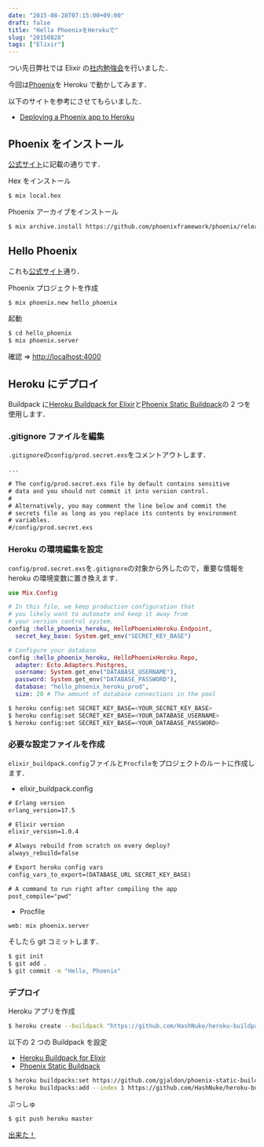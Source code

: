 ```yaml
---
date: "2015-08-28T07:15:00+09:00"
draft: false
title: "Hello PhoenixをHerokuで"
slug: "20150828"
tags: ["Elixir"]
---
```


つい先日弊社では Elixir の[社内勉強会](https://gist.github.com/chooblarin/2432345f7b11629bafd9)を行いました．

今回は[Phoenix](https://www.phoenixframework.org)を Heroku で動かしてみます．

以下のサイトを参考にさせてもらいました．

- [Deploying a Phoenix app to Heroku](https://wsmoak.net/2015/07/05/phoenix-on-heroku.html)

## Phoenix をインストール

[公式サイト](https://www.phoenixframework.org/docs/installation)に記載の通りです．

Hex をインストール

```sh
$ mix local.hex
```

Phoenix アーカイブをインストール

```sh
$ mix archive.install https://github.com/phoenixframework/phoenix/releases/download/v0.17.1/phoenix_new-0.17.1.ez
```

## Hello Phoenix

これも[公式サイト](https://www.phoenixframework.org/docs/up-and-running)通り．

Phoenix プロジェクトを作成

```sh
$ mix phoenix.new hello_phoenix
```

起動

```sh
$ cd hello_phoenix
$ mix phoenix.server
```

確認 => [http://localhost:4000](http://localhost:4000)

## Heroku にデプロイ

Buildpack に[Heroku Buildpack for Elixir](https://github.com/HashNuke/heroku-buildpack-elixir)と[Phoenix Static Buildpack](https://github.com/gjaldon/heroku-buildpack-phoenix-static)の 2 つを使用します．

### .gitignore ファイルを編集

`.gitignore`の`config/prod.secret.exs`をコメントアウトします．

```txt
...

# The config/prod.secret.exs file by default contains sensitive
# data and you should not commit it into version control.
#
# Alternatively, you may comment the line below and commit the
# secrets file as long as you replace its contents by environment
# variables.
#/config/prod.secret.exs
```

### Heroku の環境編集を設定

`config/prod.secret.exs`を`.gitignore`の対象から外したので，重要な情報を heroku の環境変数に置き換えます．

```elixir
use Mix.Config

# In this file, we keep production configuration that
# you likely want to automate and keep it away from
# your version control system.
config :hello_phoenix_heroku, HelloPhoenixHeroku.Endpoint,
  secret_key_base: System.get_env("SECRET_KEY_BASE")

# Configure your database
config :hello_phoenix_heroku, HelloPhoenixHeroku.Repo,
  adapter: Ecto.Adapters.Postgres,
  username: System.get_env("DATABASE_USERNAME"),
  password: System.get_env("DATABASE_PASSWORD"),
  database: "hello_phoenix_heroku_prod",
  size: 20 # The amount of database connections in the pool
```

```sh
$ heroku config:set SECRET_KEY_BASE=<YOUR_SECRET_KEY_BASE>
$ heroku config:set SECRET_KEY_BASE=<YOUR_DATABASE_USERNAME>
$ heroku config:set SECRET_KEY_BASE=<YOUR_DATABASE_PASSWORD>
```

### 必要な設定ファイルを作成

`elixir_buildpack.config`ファイルと`Procfile`をプロジェクトのルートに作成します．

- elixir_buildpack.config

```txt
# Erlang version
erlang_version=17.5

# Elixir version
elixir_version=1.0.4

# Always rebuild from scratch on every deploy?
always_rebuild=false

# Export heroku config vars
config_vars_to_export=(DATABASE_URL SECRET_KEY_BASE)

# A command to run right after compiling the app
post_compile="pwd"
```

- Procfile

```txt
web: mix phoenix.server
```

そしたら git コミットします．

```sh
$ git init
$ git add .
$ git commit -m "Hello, Phoenix"
```

### デプロイ

Heroku アプリを作成

```sh
$ heroku create --buildpack "https://github.com/HashNuke/heroku-buildpack-elixir.git"
```

以下の 2 つの Buildpack を設定

- [Heroku Buildpack for Elixir](https://github.com/HashNuke/heroku-buildpack-elixir)
- [Phoenix Static Buildpack](https://github.com/gjaldon/heroku-buildpack-phoenix-static)

```sh
$ heroku buildpacks:set https://github.com/gjaldon/phoenix-static-buildpack
$ heroku buildpacks:add --index 1 https://github.com/HashNuke/heroku-buildpack-elixir
```

ぷっしゅ

```sh
$ git push heroku master
```

[出来た！](https://chooblaphoenix.herokuapp.com)
